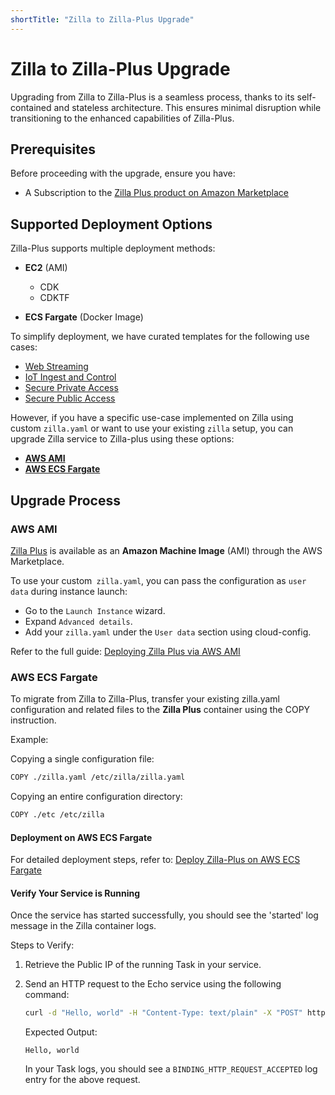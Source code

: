 ```yaml
---
shortTitle: "Zilla to Zilla-Plus Upgrade"
---
```


# Zilla to Zilla-Plus Upgrade

Upgrading from Zilla to Zilla-Plus is a seamless process, thanks to its self-contained and stateless architecture. This ensures minimal disruption while transitioning to the enhanced capabilities of Zilla-Plus.

## Prerequisites

Before proceeding with the upgrade, ensure you have:

- A Subscription to the [Zilla Plus product on Amazon Marketplace](https://aws.amazon.com/marketplace/pp/prodview-lqfqftufwpttm)

## Supported Deployment Options

Zilla-Plus supports multiple deployment methods:

- **EC2** (AMI)

    - CDK
    - CDKTF

- **ECS Fargate** (Docker Image)

To simplify deployment, we have curated templates for the following use cases:

- [Web Streaming](/deployment/zilla-plus-in-production/web-streaming/README.md)
- [IoT Ingest and Control](/deployment/zilla-plus-in-production/iot-ingest-and-control/README.md)
- [Secure Private Access](/deployment/zilla-plus-in-production/secure-private-access/README.md)
- [Secure Public Access](/deployment/zilla-plus-in-production/secure-public-access/README.md)

However, if you have a specific use-case implemented on Zilla using custom `zilla.yaml` or want to use your existing `zilla` setup, you can upgrade Zilla service to Zilla-plus using these options:

- [**AWS AMI**](#aws-ami)
- [**AWS ECS Fargate**](#aws-ecs-fargate)

## Upgrade Process

### AWS AMI

[Zilla Plus](https://aws.amazon.com/marketplace/seller-profile?id=b9df13e8-d3bc-41d1-bf8a-4a07aaa96e62) is available as an **Amazon Machine Image** (AMI) through the AWS Marketplace.

To use your custom` zilla.yaml`, you can pass the configuration as `user data` during instance launch:

- Go to the `Launch Instance` wizard.
- Expand `Advanced details`.
- Add your `zilla.yaml` under the `User data` section using cloud-config.

Refer to the full guide: [Deploying Zilla Plus via AWS AMI](/deployment/zilla-plus-in-production/zilla-plus-via-aws-ami/README.md)

### AWS ECS Fargate

To migrate from Zilla to Zilla-Plus, transfer your existing zilla.yaml configuration and related files to the **Zilla Plus** container using the COPY instruction.

Example:

Copying a single configuration file:

```sh
COPY ./zilla.yaml /etc/zilla/zilla.yaml
```

Copying an entire configuration directory:

```sh
COPY ./etc /etc/zilla
```

#### Deployment on AWS ECS Fargate

For detailed deployment steps, refer to: [Deploy Zilla-Plus on AWS ECS Fargate](../../deployment/zilla-plus-in-production/zilla-plus-on-aws-ecs-fargate.md)

#### Verify Your Service is Running

Once the service has started successfully, you should see the 'started' log message in the Zilla container logs.

Steps to Verify:

1. Retrieve the Public IP of the running Task in your service.
2. Send an HTTP request to the Echo service using the following command:

    ```sh
    curl -d "Hello, world" -H "Content-Type: text/plain" -X "POST" http://[Task Public IP]:7114
    ```

    Expected Output:

    ```text
    Hello, world
    ```

    In your Task logs, you should see a `BINDING_HTTP_REQUEST_ACCEPTED` log entry for the above request.

